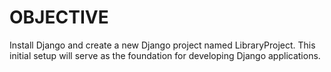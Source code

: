 # OBJECTIVE

Install Django and create a new Django project named LibraryProject. This initial setup will serve as the foundation for developing Django applications.